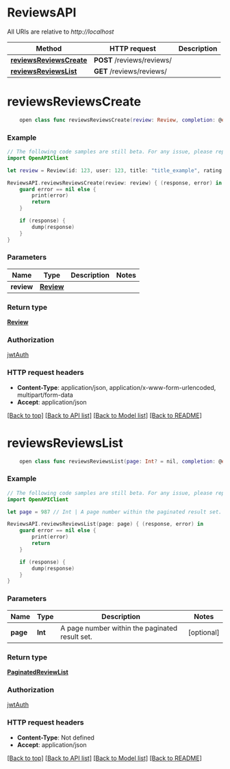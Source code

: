 # ReviewsAPI

All URIs are relative to *http://localhost*

Method | HTTP request | Description
------------- | ------------- | -------------
[**reviewsReviewsCreate**](ReviewsAPI.md#reviewsreviewscreate) | **POST** /reviews/reviews/ | 
[**reviewsReviewsList**](ReviewsAPI.md#reviewsreviewslist) | **GET** /reviews/reviews/ | 


# **reviewsReviewsCreate**
```swift
    open class func reviewsReviewsCreate(review: Review, completion: @escaping (_ data: Review?, _ error: Error?) -> Void)
```



### Example
```swift
// The following code samples are still beta. For any issue, please report via http://github.com/OpenAPITools/openapi-generator/issues/new
import OpenAPIClient

let review = Review(id: 123, user: 123, title: "title_example", rating: 123, comment: "comment_example", createdAt: Date(), contentType: "contentType_example", objectId: 123, sentimentScore: 123) // Review | 

ReviewsAPI.reviewsReviewsCreate(review: review) { (response, error) in
    guard error == nil else {
        print(error)
        return
    }

    if (response) {
        dump(response)
    }
}
```

### Parameters

Name | Type | Description  | Notes
------------- | ------------- | ------------- | -------------
 **review** | [**Review**](Review.md) |  | 

### Return type

[**Review**](Review.md)

### Authorization

[jwtAuth](../README.md#jwtAuth)

### HTTP request headers

 - **Content-Type**: application/json, application/x-www-form-urlencoded, multipart/form-data
 - **Accept**: application/json

[[Back to top]](#) [[Back to API list]](../README.md#documentation-for-api-endpoints) [[Back to Model list]](../README.md#documentation-for-models) [[Back to README]](../README.md)

# **reviewsReviewsList**
```swift
    open class func reviewsReviewsList(page: Int? = nil, completion: @escaping (_ data: PaginatedReviewList?, _ error: Error?) -> Void)
```



### Example
```swift
// The following code samples are still beta. For any issue, please report via http://github.com/OpenAPITools/openapi-generator/issues/new
import OpenAPIClient

let page = 987 // Int | A page number within the paginated result set. (optional)

ReviewsAPI.reviewsReviewsList(page: page) { (response, error) in
    guard error == nil else {
        print(error)
        return
    }

    if (response) {
        dump(response)
    }
}
```

### Parameters

Name | Type | Description  | Notes
------------- | ------------- | ------------- | -------------
 **page** | **Int** | A page number within the paginated result set. | [optional] 

### Return type

[**PaginatedReviewList**](PaginatedReviewList.md)

### Authorization

[jwtAuth](../README.md#jwtAuth)

### HTTP request headers

 - **Content-Type**: Not defined
 - **Accept**: application/json

[[Back to top]](#) [[Back to API list]](../README.md#documentation-for-api-endpoints) [[Back to Model list]](../README.md#documentation-for-models) [[Back to README]](../README.md)

